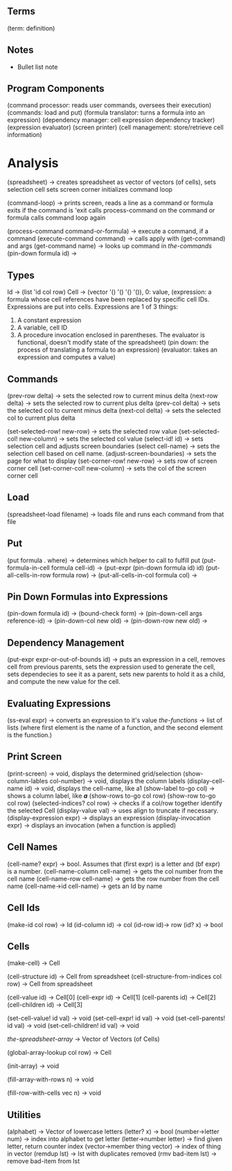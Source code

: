 Terms
-----
(term: definition)

Notes
-----
* Bullet list note

Program Components
------------------
(command processor: reads user commands, oversees their execution)
(commands: load and put)
(formula translator: turns a formula into an expression)
(dependency manager: cell expression dependency tracker)
(expression evaluator)
(screen printer)
(cell management: store/retrieve cell information)

Analysis
========
(spreadsheet) -> creates spreadsheet as vector of vectors (of cells),
  sets selection cell
  sets screen corner
  initializes command loop

(command-loop) -> prints screen, reads a line as a command or formula
  exits if the command is 'exit
  calls process-command on the command or formula
  calls command loop again

(process-command command-or-formula) -> execute a command, if a command
(execute-command command) -> calls apply with (get-command) and args
(get-command name) -> looks up command in *the-commands*
(pin-down formula id) ->

Types
-----
Id -> (list 'id col row)
Cell -> (vector '() '() '() '()), 0: value,
(expression: a formula whose cell references have been replaced by specific cell IDs. Expressions are put into cells.
  Expressions are 1 of 3 things:
  1. A constant expression
  2. A variable, cell ID
  3. A procedure invocation enclosed in parentheses.
  The evaluator is functional, doesn't modify state of the spreadsheet)
(pin down: the process of translating a formula to an expression)
(evaluator: takes an expression and computes a value)

Commands
--------
(prev-row delta) -> sets the selected row to current minus delta
(next-row delta) -> sets the selected row to current plus delta
(prev-col delta) -> sets the selected col to current minus delta
(next-col delta) -> sets the selected col to current plus delta

(set-selected-row! new-row) -> sets the selected row value
(set-selected-col! new-column) -> sets the selected col value
(select-id! id) -> sets selection cell and adjusts screen boundaries
(select cell-name) -> sets the selection cell based on cell name.
(adjust-screen-boundaries) -> sets the page for what to display
(set-corner-row! new-row) -> sets row of screen corner cell
(set-corner-col! new-column) -> sets the col of the screen corner cell

Load
----
(spreadsheet-load filename) -> loads file and runs each command from that file

Put
---
(put formula . where) -> determines which helper to call to fulfill put
(put-formula-in-cell formula cell-id) -> (put-expr (pin-down formula id) id)
(put-all-cells-in-row formula row) ->
(put-all-cells-in-col formula col) ->


Pin Down Formulas into Expressions
----------------------------------
(pin-down formula id) ->
(bound-check form) ->
(pin-down-cell args reference-id) ->
(pin-down-col new old) ->
(pin-down-row new old) ->

Dependency Management
---------------------
(put-expr expr-or-out-of-bounds id) -> puts an expression in a cell, removes cell from previous parents, sets the expression used to generate the cell, sets dependecies to see it as a parent, sets new parents to hold it as a child, and compute the new value for the cell.

Evaluating Expressions
----------------------
(ss-eval expr) -> converts an expression to it's value
*the-functions* -> list of lists (where first element is the name of a function, and the second element is the function.)

Print Screen
------------
(print-screen) -> void, displays the determined grid/selection
(show-column-lables col-number) -> void, displays the column labels
(display-cell-name id) -> void, displays the cell-name, like a1
(show-label to-go col) -> shows a column label, like _____a_____
(show-rows to-go col row)
(show-row to-go col row)
(selected-indices? col row) -> checks if a col/row together identify the selected Cell
(display-value val) -> uses align to truncate if necessary.
(display-expression expr) -> displays an expression
(display-invocation expr) -> displays an invocation (when a function is applied)

Cell Names
----------
(cell-name? expr) -> bool. Assumes that (first expr) is a letter and (bf expr) is a number.
(cell-name-column cell-name) -> gets the col number from the cell name
(cell-name-row cell-name) -> gets the row number from the cell name
(cell-name->id cell-name) -> gets an Id by name

Cell Ids
---------
(make-id col row) -> Id
(id-column id) -> col
(id-row id)-> row
(id? x) -> bool

Cells
-----
(make-cell) -> Cell

(cell-structure id) -> Cell from spreadsheet
(cell-structure-from-indices col row) -> Cell from spreadsheet

(cell-value id) -> Cell[0]
(cell-expr id) -> Cell[1]
(cell-parents id) -> Cell[2]
(cell-children id) -> Cell[3]

(set-cell-value! id val) -> void
(set-cell-expr! id val) -> void
(set-cell-parents! id val) -> void
(set-cell-children! id val) -> void

*the-spreadsheet-array* -> Vector of Vectors (of Cells)

(global-array-lookup col row) -> Cell

(init-array) -> void

(fill-array-with-rows n) -> void

(fill-row-with-cells vec n) -> void

Utilities
---------
(alphabet) -> Vector of lowercase letters
(letter? x) -> bool
(number->letter num) -> index into alphabet to get letter
(letter->number letter) -> find given letter, return counter index
(vector->member thing vector) -> index of thing in vector
(remdup lst) -> lst with duplicates removed
(rmv bad-item lst) -> remove bad-item from lst
